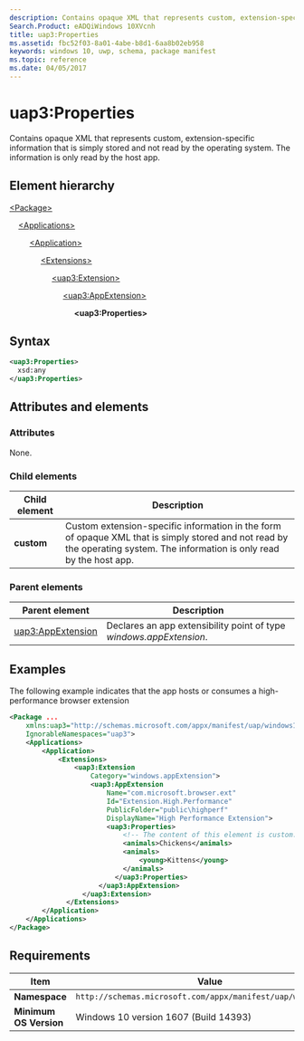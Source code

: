 ```yaml
---
description: Contains opaque XML that represents custom, extension-specific information that is simply stored and not read by the operating system.
Search.Product: eADQiWindows 10XVcnh
title: uap3:Properties
ms.assetid: fbc52f03-8a01-4abe-b8d1-6aa8b02eb958
keywords: windows 10, uwp, schema, package manifest
ms.topic: reference
ms.date: 04/05/2017
---
```


# uap3:Properties

Contains opaque XML that represents custom, extension-specific information that is simply stored and not read by the operating system. The information is only read by the host app.

## Element hierarchy

[\<Package\>](element-package.md)

&nbsp;&nbsp;&nbsp;&nbsp;[\<Applications\>](element-applications.md)

&nbsp;&nbsp;&nbsp;&nbsp; &nbsp;&nbsp;&nbsp;&nbsp;[\<Application\>](element-application.md)

&nbsp;&nbsp;&nbsp;&nbsp; &nbsp;&nbsp;&nbsp;&nbsp; &nbsp;&nbsp;&nbsp;&nbsp;[\<Extensions\>](element-1-extensions.md)

&nbsp;&nbsp;&nbsp;&nbsp; &nbsp;&nbsp;&nbsp;&nbsp; &nbsp;&nbsp;&nbsp;&nbsp; &nbsp;&nbsp;&nbsp;&nbsp;[\<uap3:Extension\>](element-uap3-extension-manual.md)

&nbsp;&nbsp;&nbsp;&nbsp; &nbsp;&nbsp;&nbsp;&nbsp; &nbsp;&nbsp;&nbsp;&nbsp; &nbsp;&nbsp;&nbsp;&nbsp; &nbsp;&nbsp;&nbsp;&nbsp;[\<uap3:AppExtension\>](element-uap3-appextension-manual.md)

&nbsp;&nbsp;&nbsp;&nbsp; &nbsp;&nbsp;&nbsp;&nbsp; &nbsp;&nbsp;&nbsp;&nbsp; &nbsp;&nbsp;&nbsp;&nbsp; &nbsp;&nbsp;&nbsp;&nbsp; &nbsp;&nbsp;&nbsp;&nbsp;**\<uap3:Properties\>**

## Syntax

```xml
<uap3:Properties>
  xsd:any
</uap3:Properties>
```

## Attributes and elements

### Attributes

None.

### Child elements

| Child element | Description |
|-|-|
| **custom** | Custom extension-specific information in the form of opaque XML that is simply stored and not read by the operating system. The information is only read by the host app. |

### Parent elements

| Parent element | Description |
|-|-|
| [uap3:AppExtension](element-uap3-appextension-manual.md) | Declares an app extensibility point of type *windows.appExtension*. |

## Examples

The following example indicates that the app hosts or consumes a high-performance browser extension

```xml
<Package ...
    xmlns:uap3="http://schemas.microsoft.com/appx/manifest/uap/windows10/3"  
    IgnorableNamespaces="uap3">
    <Applications>
        <Application>
            <Extensions>
                <uap3:Extension
                    Category="windows.appExtension">  
                    <uap3:AppExtension
                        Name="com.microsoft.browser.ext"
                        Id="Extension.High.Performance"
                        PublicFolder="public\highperf"
                        DisplayName="High Performance Extension">  
                        <uap3:Properties>  
                            <!-- The content of this element is custom. -->
                            <animals>Chickens</animals>  
                            <animals>  
                                <young>Kittens</young>  
                            </animals>  
                          </uap3:Properties>  
                      </uap3:AppExtension>  
                  </uap3:Extension>  
              </Extensions>
        </Application>
    </Applications>
</Package>
```

## Requirements

| Item | Value |
|--|--|
| **Namespace** | `http://schemas.microsoft.com/appx/manifest/uap/windows10/3` |
| **Minimum OS Version** | Windows 10 version 1607 (Build 14393) |
